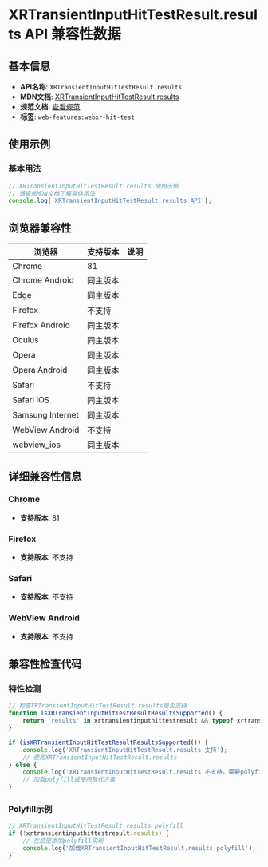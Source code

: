 # XRTransientInputHitTestResult.results API 兼容性数据

## 基本信息

- **API名称**: `XRTransientInputHitTestResult.results`
- **MDN文档**: [XRTransientInputHitTestResult.results](https://developer.mozilla.org/docs/Web/API/XRTransientInputHitTestResult/results)
- **规范文档**: [查看规范](https://immersive-web.github.io/hit-test/#dom-xrtransientinputhittestresult-results)
- **标签**: `web-features:webxr-hit-test`

## 使用示例

### 基本用法

```javascript
// XRTransientInputHitTestResult.results 使用示例
// 请查阅MDN文档了解具体用法
console.log('XRTransientInputHitTestResult.results API');
```

## 浏览器兼容性

| 浏览器 | 支持版本 | 说明 |
|--------|----------|------|
| Chrome | 81 |  |
| Chrome Android | 同主版本 |  |
| Edge | 同主版本 |  |
| Firefox | 不支持 |  |
| Firefox Android | 同主版本 |  |
| Oculus | 同主版本 |  |
| Opera | 同主版本 |  |
| Opera Android | 同主版本 |  |
| Safari | 不支持 |  |
| Safari iOS | 同主版本 |  |
| Samsung Internet | 同主版本 |  |
| WebView Android | 不支持 |  |
| webview_ios | 同主版本 |  |

## 详细兼容性信息

### Chrome

- **支持版本**: 81

### Firefox

- **支持版本**: 不支持

### Safari

- **支持版本**: 不支持

### WebView Android

- **支持版本**: 不支持

## 兼容性检查代码

### 特性检测

```javascript
// 检查XRTransientInputHitTestResult.results是否支持
function isXRTransientInputHitTestResultResultsSupported() {
    return 'results' in xrtransientinputhittestresult && typeof xrtransientinputhittestresult.results === 'function';
}

if (isXRTransientInputHitTestResultResultsSupported()) {
    console.log('XRTransientInputHitTestResult.results 支持');
    // 使用XRTransientInputHitTestResult.results
} else {
    console.log('XRTransientInputHitTestResult.results 不支持，需要polyfill');
    // 加载polyfill或使用替代方案
}
```

### Polyfill示例

```javascript
// XRTransientInputHitTestResult.results polyfill
if (!xrtransientinputhittestresult.results) {
    // 在这里添加polyfill实现
    console.log('加载XRTransientInputHitTestResult.results polyfill');
}
```

